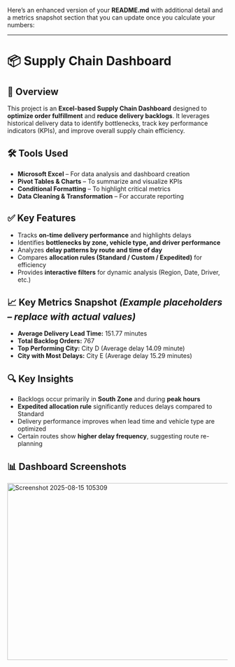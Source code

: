 Here’s an enhanced version of your **README.md** with additional detail and a metrics snapshot section that you can update once you calculate your numbers:

---

# 📦 Supply Chain Dashboard

## 📌 Overview

This project is an **Excel-based Supply Chain Dashboard** designed to **optimize order fulfillment** and **reduce delivery backlogs**. It leverages historical delivery data to identify bottlenecks, track key performance indicators (KPIs), and improve overall supply chain efficiency.

## 🛠 Tools Used

* **Microsoft Excel** – For data analysis and dashboard creation
* **Pivot Tables & Charts** – To summarize and visualize KPIs
* **Conditional Formatting** – To highlight critical metrics
* **Data Cleaning & Transformation** – For accurate reporting

## ✅ Key Features

* Tracks **on-time delivery performance** and highlights delays
* Identifies **bottlenecks by zone, vehicle type, and driver performance**
* Analyzes **delay patterns by route and time of day**
* Compares **allocation rules (Standard / Custom / Expedited)** for efficiency
* Provides **interactive filters** for dynamic analysis (Region, Date, Driver, etc.)

## 📈 Key Metrics Snapshot *(Example placeholders – replace with actual values)*

* **Average Delivery Lead Time:** 151.77 minutes
* **Total Backlog Orders:** 767
* **Top Performing City:** City D (Average delay 14.09 minute)
* **City with Most Delays:** City E (Average delay 15.29 minutes)

## 🔍 Key Insights

* Backlogs occur primarily in **South Zone** and during **peak hours**
* **Expedited allocation rule** significantly reduces delays compared to Standard
* Delivery performance improves when lead time and vehicle type are optimized
* Certain routes show **higher delay frequency**, suggesting route re-planning

## 📊 Dashboard Screenshots

<img width="1320" height="405" alt="Screenshot 2025-08-15 105309" src="https://github.com/user-attachments/assets/66782c2b-7e24-4ab4-8c21-52f9eb669bde" />
